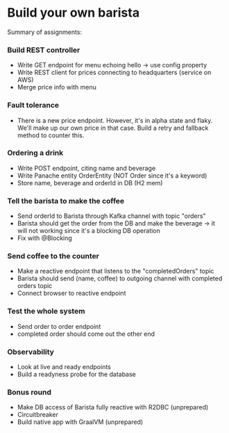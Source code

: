 # Build your own barista

Summary of assignments:



### Build REST controller

- Write GET endpoint for menu echoing hello -> use config property
- Write REST client for prices connecting to headquarters (service on AWS)
- Merge price info with menu

### Fault tolerance

* There is a new price endpoint. However, it's in alpha state and flaky. We'll make up our own price in that case. Build a retry and fallback method to counter this.

### Ordering a drink

- Write POST endpoint, citing name and beverage
- Write Panache entity OrderEntity (NOT Order since it's a keyword)
- Store name, beverage and orderId in DB (H2 mem)

### Tell the barista to make the coffee

- Send orderId to Barista through Kafka channel with topic "orders"
- Barista should get the order from the DB and make the beverage -> it will not working since it's a blocking DB operation
- Fix with @Blocking

### Send coffee to the counter

- Make a reactive endpoint that listens to the "completedOrders" topic
- Barista should send (name, coffee) to outgoing channel with completed orders topic
- Connect browser to reactive endpoint

### Test the whole system

- Send order to order endpoint
- completed order should come out the other end

### Observability

- Look at live and ready endpoints
- Build a readyness probe for the database



### Bonus round

- Make DB access of Barista fully reactive with R2DBC (unprepared)
- Circuitbreaker
- Build native app with GraalVM (unprepared)